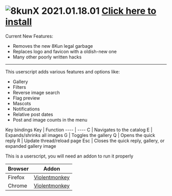 # ![8](https://raw.githubusercontent.com/SlippingGitty/8chanX-for-8kun/2-0_pure/images/logo.png)kunX 2021.01.18.01  [Click here to install](https://github.com/SlippingGitty/8chanX-for-8kun/raw/2-0_pure/8kunX.user.js)

Current New Features: 
 * Removes the new 8Kun legal garbage
 * Replaces logo and favicon with a oldish-new one
 * Many other poorly written hacks

***

This userscript adds various features and options like:
 * Gallery
 * Filters
 * Reverse image search
 * Flag preview
 * Mascots
 * Notifications
 * Relative post dates
 * Post and image counts in the menu
 
Key bindings
Key     | Function
----    | ----
C       | Navigates to the catalog
E       | Expands/shrinks all images
G       | Toggles the gallery
Q       | Opens the quick reply
R       | Update thread/reload page
Esc     | Closes the quick reply, gallery, or expanded gallery image

This is a userscript, you will need an addon to run it properly

Browser|Addon
----   |----
Firefox|[Violentmonkey](https://addons.mozilla.org/en-US/firefox/addon/violentmonkey/)
Chrome |[Violentmonkey](https://chrome.google.com/webstore/detail/violentmonkey/jinjaccalgkegednnccohejagnlnfdag)
